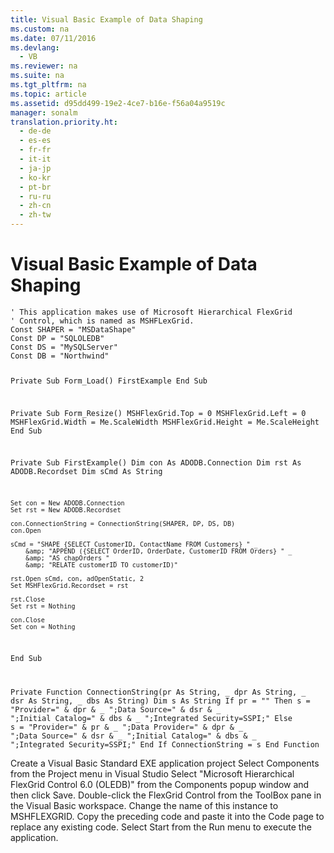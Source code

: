 ```yaml
---
title: Visual Basic Example of Data Shaping
ms.custom: na
ms.date: 07/11/2016
ms.devlang: 
  - VB
ms.reviewer: na
ms.suite: na
ms.tgt_pltfrm: na
ms.topic: article
ms.assetid: d95dd499-19e2-4ce7-b16e-f56a04a9519c
manager: sonalm
translation.priority.ht: 
  - de-de
  - es-es
  - fr-fr
  - it-it
  - ja-jp
  - ko-kr
  - pt-br
  - ru-ru
  - zh-cn
  - zh-tw
---
```

# Visual Basic Example of Data Shaping
<?xml version="1.0" encoding="utf-8"?>
<developerReferenceWithoutSyntaxDocument xmlns="http://ddue.schemas.microsoft.com/authoring/2003/5" xmlns:xlink="http://www.w3.org/1999/xlink" xmlns:xsi="http://www.w3.org/2001/XMLSchema-instance" xsi:schemaLocation="http://ddue.schemas.microsoft.com/authoring/2003/5 http://dduestorage.blob.core.windows.net/ddueschema/developer.xsd">
  <introduction>
    <code>' This application makes use of Microsoft Hierarchical FlexGrid
' Control, which is named as MSHFLexGrid.
Const SHAPER = "MSDataShape"
Const DP = "SQLOLEDB"
Const DS = "MySQLServer"
Const DB = "Northwind"

Private Sub Form_Load()
    FirstExample
End Sub

Private Sub Form_Resize()
    MSHFlexGrid.Top = 0
    MSHFlexGrid.Left = 0
    MSHFlexGrid.Width = Me.ScaleWidth
    MSHFlexGrid.Height = Me.ScaleHeight
End Sub

Private Sub FirstExample()
    Dim con As ADODB.Connection
    Dim rst As ADODB.Recordset
    Dim sCmd As String
    
    Set con = New ADODB.Connection
    Set rst = New ADODB.Recordset
    
    con.ConnectionString = ConnectionString(SHAPER, DP, DS, DB)
    con.Open
    
    sCmd = "SHAPE {SELECT CustomerID, ContactName FROM Customers} " _
        &amp; "APPEND ({SELECT OrderID, OrderDate, CustomerID FROM Orders} " _
        &amp; "AS chapOrders " _
        &amp; "RELATE customerID TO customerID)"

    rst.Open sCmd, con, adOpenStatic, 2
    Set MSHFlexGrid.Recordset = rst
    
    rst.Close
    Set rst = Nothing
    
    con.Close
    Set con = Nothing
    
End Sub

Private Function ConnectionString(pr As String, _
                                  dpr As String, _
                                  dsr As String, _
                                  dbs As String)
    Dim s As String
    If pr = "" Then
        s = "Provider=" &amp; dpr &amp; _
          ";Data Source=" &amp; dsr &amp; _
          ";Initial Catalog=" &amp; dbs &amp; _
          ";Integrated Security=SSPI;"
    Else
        s = "Provider=" &amp; pr &amp; _
          ";Data Provider=" &amp; dpr &amp; _
          ";Data Source=" &amp; dsr &amp; _
          ";Initial Catalog=" &amp; dbs &amp; _
          ";Integrated Security=SSPI;"
    End If
    ConnectionString = s
End Function
                                  </code>
  </introduction>
  <section>
    <content>
      <procedure>
        <title>Try It!</title>
        <steps class="ordered">
          <step>
            <content>
              <para>Create a Visual Basic Standard EXE application project</para>
            </content>
          </step>
          <step>
            <content>
              <para>Select <legacyBold>Components</legacyBold> from the <legacyBold>Project</legacyBold> menu in Visual Studio</para>
            </content>
          </step>
          <step>
            <content>
              <para>Select "Microsoft Hierarchical FlexGrid Control 6.0 (OLEDB)" from the <legacyBold>Components</legacyBold> popup window and then click <legacyBold>Save</legacyBold>.</para>
            </content>
          </step>
          <step>
            <content>
              <para>Double-click the FlexGrid Control from the ToolBox pane in the Visual Basic workspace. Change the name of this instance to MSHFLEXGRID.</para>
            </content>
          </step>
          <step>
            <content>
              <para>Copy the preceding code and paste it into the <legacyBold>Code</legacyBold> page to replace any existing code.</para>
            </content>
          </step>
          <step>
            <content>
              <para>Select <legacyBold>Start</legacyBold> from the <legacyBold>Run</legacyBold> menu to execute the application.</para>
            </content>
          </step>
        </steps>
      </procedure>
    </content>
  </section>
  <relatedTopics />
</developerReferenceWithoutSyntaxDocument>
